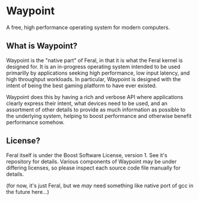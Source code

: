 # Waypoint
A free, high performance operating system for modern computers.

## What is Waypoint?
Waypoint is the "native part" of Feral, in that it is what the Feral kernel
is designed for. It is an in-progress operating system intended to be used
primarilly by applications seeking high performance, low input latency,
and high throughput workloads.
In particular, Waypoint is designed with the intent of being the best gaming
platform to have ever existed.

Waypoint does this by having a rich and verbose API where applications
clearly express their intent, what devices need to be used, and an assortment
of other details to provide as much information as possible to the underlying
system, helping to boost performance and otherwise benefit performance somehow.

## License?
Feral itself is under the Boost Software License, version 1. See it's repository for details.
Various components of Waypoint may be under differing licenses, so please
inspect each source code file manually for details.

(for now, it's just Feral, but we *may* need something like native port of gcc in the future here...)
